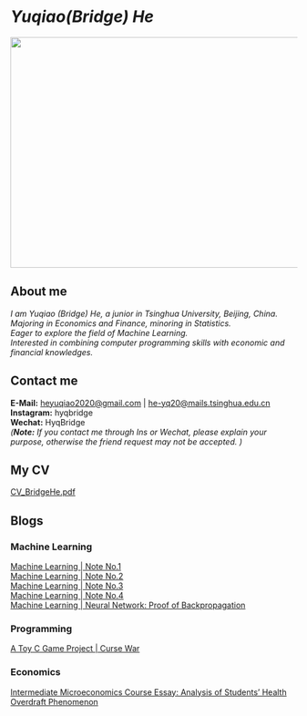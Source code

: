 # _Yuqiao(Bridge) He_

<img src="https://user-images.githubusercontent.com/110859502/183577532-f60432ea-84f6-4c61-9b4f-bce7a49daa62.jpg" width = "512" height = "405" div align=center />

## About me
_I am Yuqiao (Bridge) He, a junior in Tsinghua University, Beijing, China.  
Majoring in Economics and Finance, minoring in Statistics.  
Eager to explore the field of Machine Learning.  
Interested in combining computer programming skills with economic and financial knowledges._

## Contact me
**E-Mail:** heyuqiao2020@gmail.com | he-yq20@mails.tsinghua.edu.cn  
**Instagram:** hyqbridge  
**Wechat:** HyqBridge  
_(**Note:** If you contact me through Ins or Wechat, please explain your purpose, otherwise the friend request may not be accepted. )_

## My CV
[CV_BridgeHe.pdf](https://github.com/Bridge-He/Bridge-He.github.io/files/9287393/CV_BridgeHe.pdf)

## Blogs  
### Machine Learning
[Machine Learning | Note No.1](https://mp.weixin.qq.com/s/yA5Qy3ZQ9Xg3SjcjMmwdlg)  
[Machine Learning | Note No.2](https://mp.weixin.qq.com/s/RmlB3Q7hkcW7NlU0nxDR1Q)  
[Machine Learning | Note No.3](https://mp.weixin.qq.com/s/cJVh-5ZWgeTNc_lOst_WhA)  
[Machine Learning | Note No.4](https://mp.weixin.qq.com/s/tRgVHPkBALCeQPIJlYB0Bg)  
[Machine Learning | Neural Network: Proof of Backpropagation](https://github.com/Bridge-He/Bridge-He.github.io/files/9294429/ML_ANN_Backpropagation.pdf)
### Programming
[A Toy C Game Project | Curse War](https://github.com/Bridge-He/Bridge-He.github.io/files/9294405/CurseWar_BridgeHe.zip)
### Economics
[Intermediate Microeconomics Course Essay: Analysis of Students’ Health Overdraft Phenomenon](https://github.com/Bridge-He/Bridge-He.github.io/files/9294598/Analysis.of.Students.Health.Overdraft.Phenomenon.pdf)
